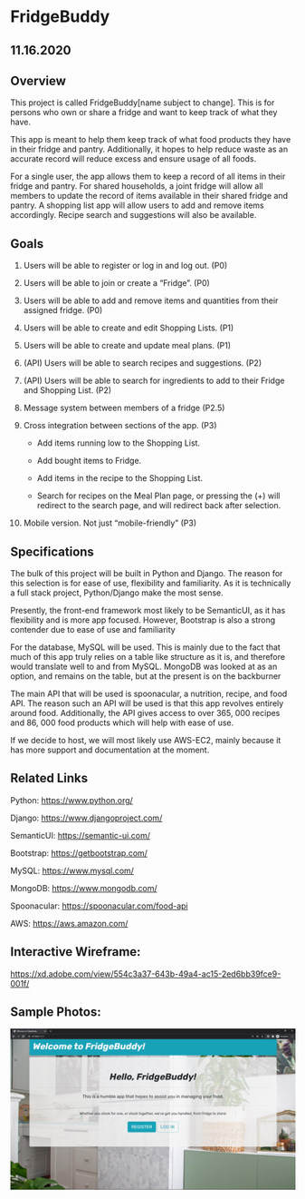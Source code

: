 # FridgeBuddy
## 11.16.2020

## Overview
  This project is called FridgeBuddy[name subject to change]. This is for persons who own or share a fridge and want to keep track of what they have.
  
  This app is meant to help them keep track of what food products they have in their fridge and pantry. Additionally, it hopes to help reduce waste as an accurate record will reduce excess and ensure usage of all foods. 
  
  For a single user, the app allows them to keep a record of all items in their fridge and pantry. For shared households, a joint fridge will allow all members to update the record of items available in their shared fridge and pantry. A shopping list app will allow users to add and remove items accordingly. Recipe search and suggestions will also be available.

## Goals
  1. Users will be able to register or log in and log out. (P0)
  
  2. Users will be able to join or create a “Fridge”. (P0)
  
  3. Users will be able to add and remove items and quantities from their assigned fridge. (P0)
  
  4. Users will be able to create and edit Shopping Lists. (P1)
  
  5. Users will be able to create and update meal plans. (P1)
  
  6. (API) Users will be able to search recipes and suggestions. (P2)
  
  7. (API) Users will be able to search for ingredients to add to their Fridge and Shopping List. (P2)
  
  8. Message system between members of a fridge (P2.5)
  
  9. Cross integration between sections of the app. (P3)
  
     - Add items running low to the Shopping List.
  
     - Add bought items to Fridge.
  
     - Add items in the recipe to the Shopping List.
  
     - Search for recipes on the Meal Plan page, or pressing the (+) will redirect to the search page, and will redirect back after selection.
  
  10. Mobile version. Not just “mobile-friendly” (P3)

## Specifications
  The bulk of this project will be built in Python and Django. The reason for this selection is for ease of use, flexibility and familiarity. As it is technically a full stack project, Python/Django make the most sense.
  
  Presently, the front-end framework most likely to be SemanticUI, as it has flexibility and is more app focused. However, Bootstrap is also a strong contender due to ease of use and familiarity
  
  For the database, MySQL will be used. This is mainly due to the fact that much of this app truly relies on a table like structure as it is, and therefore would translate well to and from MySQL. MongoDB was looked at as an option, and remains on the table, but at the present is on the backburner
  
  The main API that will be used is spoonacular, a nutrition, recipe, and food API. The reason such an API will be used is that this app revolves entirely around food. Additionally, the API gives access to over 365, 000 recipes and 86, 000 food products which will help with ease of use.
  
  If we decide to host, we will most likely use AWS-EC2, mainly because it has more support and documentation at the moment.

## Related Links
  Python: https://www.python.org/
  
  Django: https://www.djangoproject.com/
  
  SemanticUI: https://semantic-ui.com/
  
  Bootstrap: https://getbootstrap.com/
  
  MySQL: https://www.mysql.com/
  
  MongoDB: https://www.mongodb.com/
  
  Spoonacular: https://spoonacular.com/food-api
  
  AWS: https://aws.amazon.com/

## Interactive Wireframe: 
  https://xd.adobe.com/view/554c3a37-643b-49a4-ac15-2ed6bb39fce9-001f/


## Sample Photos:
  ![Welcome](./READMEPics/Welcome.png "Welcome Page")
